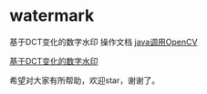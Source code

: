 # watermark
基于DCT变化的数字水印
操作文档
[java调用OpenCV](docs/java调用OpenCV.md)
 
[基于DCT变化的数字水印](docs/基于DCT变化的数字水印.md)

希望对大家有所帮助，欢迎star，谢谢了。
